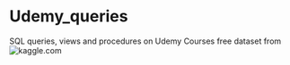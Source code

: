 # Udemy_queries
SQL queries, views and procedures on Udemy Courses free dataset from ![kaggle.com](https://www.kaggle.com/andrewmvd/udemy-courses)

